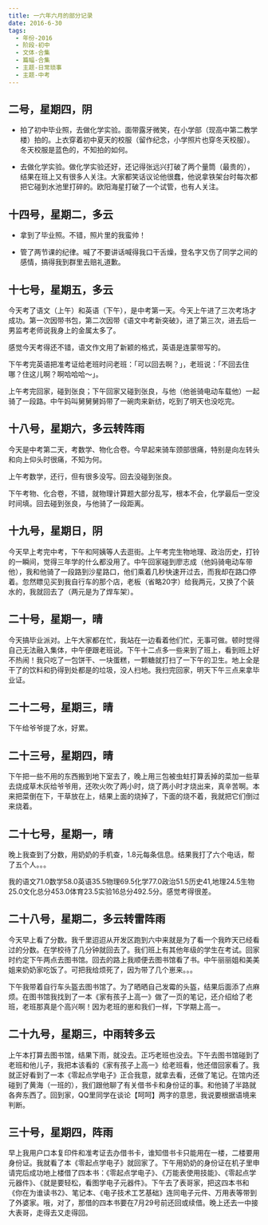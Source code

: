 ```yaml
---
title: 一六年六月的部分记录
date: 2016-6-30
tags:
  - 年份-2016
  - 阶段-初中
  - 文体-合集
  - 篇幅-合集
  - 主题-日常琐事
  - 主题-中考
---
```


## 二号，星期四，阴

- 拍了初中毕业照，去做化学实验。面带露牙微笑，在小学部（现高中第二教学楼）拍的。上衣穿着初中夏天的校服（留作纪念，小学照片也穿冬天校服）。冬天校服是蓝色的，不知拍的如何。

- 去做化学实验。做化学实验还好，还记得张远兴打破了两个量筒（最贵的），结果在班上又有很多人关注。大家都笑话议论他很蠢，他说拿铁架台时每次都把它碰到水池里打碎的。欧阳海星打破了一个试管，也有人关注。

## 十四号，星期二，多云

- 拿到了毕业照。不错，照片里的我蛮帅！

- 管了两节课的纪律。喊了不要讲话喊得我口干舌燥，登名字又伤了同学之间的感情，搞得我到群里去赔礼道歉。

## 十七号，星期五，多云

今天考了语文（上午）和英语（下午），是中考第一天。今天上午进了三次考场才成功。第一次因带书包，第二次因带《语文中考新突破》，进了第三次，进去后一男监考老师说我身上的金属太多了。

感觉今天考得还不错，语文作文用了新颖的格式，英语是连蒙带写的。

下午考完英语把准考证给老班时问老班：「可以回去啊？」，老班说：「不回去住哪？住这儿啊？啊哈哈哈～」。

上午考完回家，碰到张良；下午回家又碰到张良，与他（他爸骑电动车载他）一起骑了一段路。中午妈叫舅舅舅妈带了一碗肉来新纺，吃到了明天也没吃完。

## 十八号，星期六，多云转阵雨

今天是中考第二天，考数学、物化合卷。今早起来骑车颈部很痛，特别是向左转头和向上仰头时很痛，不知为何。

上午考数学，还行，但有很多没写。回去没碰到张良。

下午考物、化合卷，不错，就物理计算题大部分乱写，根本不会，化学最后一空没时间填。回去碰到张良，与他骑了一段距离。

## 十九号，星期日，阴

今天早上考完中考，下午和阿姨等人去逛街。上午考完生物地理、政治历史，打铃的一瞬间，觉得三年学的什么都没用了。中午回家碰到廖志成（他妈骑电动车带他），我和他骑了一段路到沙星路口，他们乘着几秒快速开过去，而我却在路口停着。忽然瞟见买到我自行车的那个店，老板（省略20字）给我两元，又换了个装水的，我就回去了（两元是为了焊车架）。

## 二十号，星期一，晴

今天搞毕业派对。上午大家都在忙，我站在一边看着他们忙，无事可做。顿时觉得自己无法融入集体，中午便跟老班说。下午十二点多一些来到了班上，看到班上好不热闹！我只吃了一包饼干、一块蛋糕，一颗糖就打扫了一下午的卫生。地上全是干了的饮料和扔得到处都是的垃圾，没人扫地。我扫完回家，明天下午三点来拿毕业证。

## 二十二号，星期三，晴

下午给爷爷提了水，好累。

## 二十三号，星期四，晴

下午把一些不用的东西搬到地下室去了，晚上用三包被虫蛀打算丢掉的菜加一些草去烧成草木灰给爷爷用，还吹火吹了两小时，烧了两小时才烧出来，真辛苦啊。本来把菜倒在下，干草放在上，结果上面的烧掉了，下面的烧不着，我就把它们倒过来烧着。

## 二十七号，星期一，晴

晚上我查到了分数，用奶奶的手机查，1.8元每条信息。结果我打了六个电话，帮了五个人。。。

我的语文71.0数学58.0英语35.5物理69.5化学77.0政治51.5历史41,地理24.5生物25.0文化总分453.0体育23.5实验16总分492.5分。感觉考得很差。

## 二十八号，星期二，多云转雷阵雨

今天早上看了分数。我千里迢迢从开发区跑到六中来就是为了看一个我昨天已经看过的分数。在学校待了几分钟就回去了。我们班上有其他年级的学生在考试。回家时约定下午两点去图书馆。回去的路上我顺便去图书馆看了书。中午丽丽姐和美美姐来奶奶家吃饭了。可把我给烦死了，因为带了几个崽来。。。

下午我带着自行车头盔去图书馆了。为了晒晒自己发霉的头盔，结果后面添了点麻烦。在图书馆我找到了一本《家有孩子上高一》做了一页的笔记，还介绍给了老班，老班那真是个高兴啊！因为老班的崽和我们一样，下学期上高一。

## 二十九号，星期三，中雨转多云

上午本打算去图书馆，结果下雨，就没去。正巧老班也没去。下午去图书馆碰到了老班和他儿子，我把本该看的《家有孩子上高一》给老班看，他还借回家看了。我就正好看到了一本《零起点学电子》正合我意，就拿去看，还做了笔记。在馆内还碰到了黄海（一班的），我们跟他聊了有关借书卡和身份证的事。和他骑了半路就各奔东西了。回到家，QQ里同学在谈论【呵呵】两字的意思，我说要根据语境来判断。

## 三十号，星期四，阵雨

早上我用户口本复印件和准考证去办借书卡，谁知借书卡只能用在一楼，二楼要用身份证。我就看了本《零起点学电子》就回家了。下午用奶奶的身份证在机子里申请完后成功地上楼借了四本书：《零起点学电子》、《万能表使用技能》、《零起点学元器件》、《就是要轻松，看图学电子元器件》。下午去了表哥家，把这四本书和《你在为谁读书2》、笔记本、《电子技术工艺基础》连同电子元件、万用表等带到了外婆家。哦，对了，那借的四本书要在7月29号前还回或续借。晚上还去一中接大表哥，走得去又走得回。
